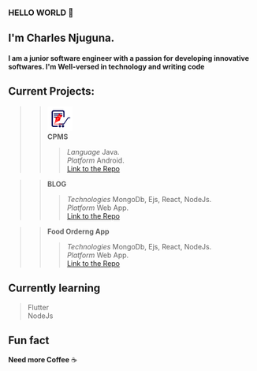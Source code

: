 ### HELLO WORLD 👋

## I'm Charles Njuguna.
#### I am a junior software engineer with a passion for developing innovative softwares. I'm Well-versed in technology and writing code



## Current Projects:
>> <img src="https://github.com/charlesncn/CPMS/blob/main/app/src/main/res/mipmap-xxhdpi/pj_icon.png" width="50" height="50">\
>> **CPMS**
>>> *Language* Java.\
>>> *Platform* Android.\
>>> [Link to the Repo](https://github.com/charlesncn/CPMS)

>> **BLOG**
>>> *Technologies* MongoDb, Ejs, React, NodeJs.\
>>> *Platform* Web App.\
>>> [Link to the Repo](https://github.com/charlesncn/Mern_Blog)

>> **Food Orderng App**
>>> *Technologies* MongoDb, Ejs, React, NodeJs.\
>>> *Platform* Web App.\
>>> [Link to the Repo](https://github.com/charlesncn/food_ordering_mern)

## Currently learning
> Flutter\
> NodeJs

## Fun fact
**Need more Coffee** ☕

